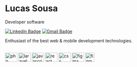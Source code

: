 # Lucas Sousa

Developer software 


[![Linkedin Badge](https://img.shields.io/badge/-Lucas%20Sousa-00875f?style=flat-square&logo=Linkedin&logoColor=white&link=hhttps://www.linkedin.com/in/lucas-sousa-a10474212/)](https://www.linkedin.com/in/lucas-sousa-a10474212/) 
[![Gmail Badge](https://img.shields.io/badge/-devlucassousa@gmail.com-00875f?style=flat-square&logo=Gmail&logoColor=white&link=mailto:devlucassousa@gmail.com)](mailto:devlucassousa@gmail.com)

Enthusiast of the best web & mobile development technologies.

<div style="display: inline_block"><br>
  <img align="center" alt="php" height="30" width="40" src="https://cdn.jsdelivr.net/gh/devicons/devicon/icons/php/php-plain.svg">
  <img align="center" alt="laravel" height="30" width="40" src="https://cdn.jsdelivr.net/gh/devicons/devicon/icons/laravel/laravel-plain.svg">
  <img align="center" alt="javascript" height="30" width="40" src="https://cdn.jsdelivr.net/gh/devicons/devicon/icons/javascript/javascript-plain.svg">
  <img align="center" alt="react" height="30" width="40" src="https://cdn.jsdelivr.net/gh/devicons/devicon/icons/react/react-original.svg">
  <img align="center" alt="css" height="30" width="40" src="https://cdn.jsdelivr.net/gh/devicons/devicon/icons/css3/css3-plain.svg">
  <img align="center" alt="figma" height="30" width="40" src="https://cdn.jsdelivr.net/gh/devicons/devicon/icons/figma/figma-original.svg">
  <img align="center" alt="figma" height="30" width="30" src="https://cdn.icon-icons.com/icons2/2108/PNG/512/flutter_icon_130936.png">
</div>
